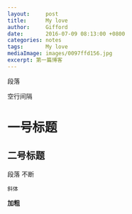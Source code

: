 ```yaml
---
layout:     post
title:      My love
author:     Gifford
date:       2016-07-09 08:13:00 +0800
categories: notes
tags:       My love
mediaImage: images/0097ffd156.jpg
excerpt: 第一篇博客
---
```


段落

空行间隔

# 一号标题

## 二号标题

段落
不断

``斜体``

**加粗**